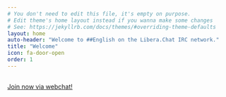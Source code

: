 ```yaml
---
# You don't need to edit this file, it's empty on purpose.
# Edit theme's home layout instead if you wanna make some changes
# See: https://jekyllrb.com/docs/themes/#overriding-theme-defaults
layout: home
auto-header: "Welcome to ##English on the Libera.Chat IRC network."
title: "Welcome"
icon: fa-door-open
order: 1
---
```


<div id="topic" style="margin-bottom: 30px;"></div>
  <script>
    $.getJSON('http://api.allorigins.win/get?url=https%3A//netsplit.de/channels/details.php%3Froom%3D%2523%2523English%26net%3DLibera.Chat&callback=?', function (result){
      var parser = new DOMParser();
      var parsedhtml = parser.parseFromString(result.contents, "text/html");
	  var topic = parsedhtml.getElementsByTagName("td")[3].textContent.trim();
      wotd = topic.search("WotD:");
      wotd = topic.substring(wotd);
      $("#topic").text(wotd);
    });
  </script>

<a href="https://web.libera.chat/##English" class="button">Join now via webchat!</a><br/>
